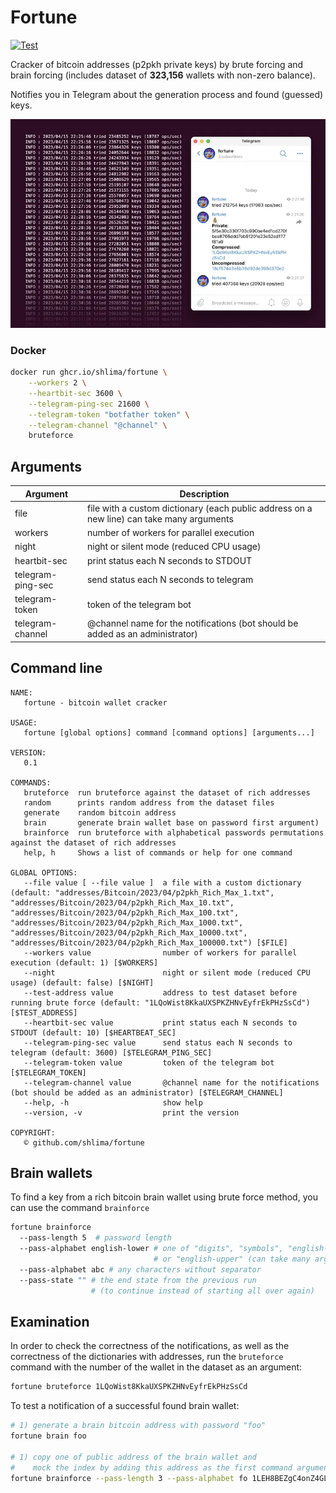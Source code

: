 # Fortune

[![Test](https://github.com/shlima/fortune/actions/workflows/test.yml/badge.svg)](https://github.com/shlima/fortune/actions/workflows/test.yml)

Cracker of bitcoin addresses (p2pkh private keys) by brute forcing 
and brain forcing (includes dataset of **323,156** wallets with non-zero balance).

Notifies you in Telegram about the generation process and
found (guessed) keys.

![btc cracker telegram screenshot](/docs/screenshot.webp?raw=true)

### Docker
```bash
docker run ghcr.io/shlima/fortune \
    --workers 2 \
    --heartbit-sec 3600 \
    --telegram-ping-sec 21600 \
    --telegram-token "botfather token" \
    --telegram-channel "@channel" \
    bruteforce   
```

## Arguments
| Argument          | Description                                                                               |
|-------------------|-------------------------------------------------------------------------------------------|
| file              | file with a custom dictionary (each public address on a new line) can take many arguments |
| workers           | number of workers for parallel execution                                                  |
| night             | night or silent mode (reduced CPU usage)                                                  |
| heartbit-sec      | print status each N seconds to STDOUT                                                     |
| telegram-ping-sec | send status each N seconds to telegram                                                    |
| telegram-token    | token of the telegram bot                                                                 |
| telegram-channel  | @channel name for the notifications (bot should be added as an administrator)             |

## Command line
```
NAME:
   fortune - bitcoin wallet cracker

USAGE:
   fortune [global options] command [command options] [arguments...]

VERSION:
   0.1

COMMANDS:
   bruteforce  run bruteforce against the dataset of rich addresses
   random      prints random address from the dataset files
   generate    random bitcoin address
   brain       generate brain wallet base on password first argument)
   brainforce  run bruteforce with alphabetical passwords permutations against the dataset of rich addresses
   help, h     Shows a list of commands or help for one command

GLOBAL OPTIONS:
   --file value [ --file value ]  a file with a custom dictionary (default: "addresses/Bitcoin/2023/04/p2pkh_Rich_Max_1.txt", "addresses/Bitcoin/2023/04/p2pkh_Rich_Max_10.txt", "addresses/Bitcoin/2023/04/p2pkh_Rich_Max_100.txt", "addresses/Bitcoin/2023/04/p2pkh_Rich_Max_1000.txt", "addresses/Bitcoin/2023/04/p2pkh_Rich_Max_10000.txt", "addresses/Bitcoin/2023/04/p2pkh_Rich_Max_100000.txt") [$FILE]
   --workers value                number of workers for parallel execution (default: 1) [$WORKERS]
   --night                        night or silent mode (reduced CPU usage) (default: false) [$NIGHT]
   --test-address value           address to test dataset before running brute force (default: "1LQoWist8KkaUXSPKZHNvEyfrEkPHzSsCd") [$TEST_ADDRESS]
   --heartbit-sec value           print status each N seconds to STDOUT (default: 10) [$HEARTBEAT_SEC]
   --telegram-ping-sec value      send status each N seconds to telegram (default: 3600) [$TELEGRAM_PING_SEC]
   --telegram-token value         token of the telegram bot [$TELEGRAM_TOKEN]
   --telegram-channel value       @channel name for the notifications (bot should be added as an administrator) [$TELEGRAM_CHANNEL]
   --help, -h                     show help
   --version, -v                  print the version

COPYRIGHT:
   © github.com/shlima/fortune
```

## Brain wallets

To find a key from a rich bitcoin brain wallet using brute force method, 
you can use the command `brainforce`

```bash
fortune brainforce 
  --pass-length 5  # password length 
  --pass-alphabet english-lower # one of "digits", "symbols", "english-lower", 
                                # or "english-upper" (can take many arguments)
  --pass-alphabet abc # any characters without separator
  --pass-state "" # the end state from the previous run 
                  # (to continue instead of starting all over again)                
```

## Examination

In order to check the correctness of the notifications,
as well as the correctness of the dictionaries with addresses,
run the `bruteforce` command with the number of the wallet
in the dataset as an argument:

```bash
fortune bruteforce 1LQoWist8KkaUXSPKZHNvEyfrEkPHzSsCd
```

To test a notification of a successful found brain wallet:

```bash
# 1) generate a brain bitcoin address with password "foo"
fortune brain foo

# 1) copy one of public address of the brain wallet and 
#    mock the index by adding this address as the first command argument
fortune brainforce --pass-length 3 --pass-alphabet fo 1LEH8BEZgC4onZ4GLm8UpZ3vXGAr6LYKST
```
